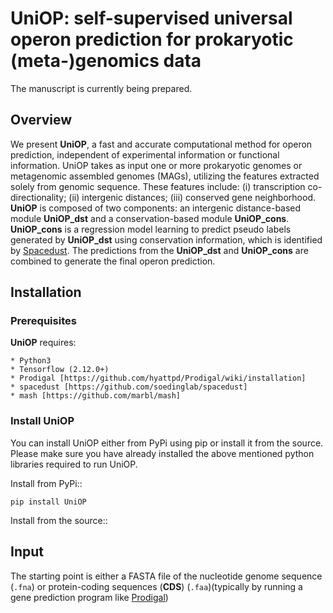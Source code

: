 # UniOP: self-supervised universal operon prediction for prokaryotic (meta-)genomics data
The manuscript is currently being prepared.

## Overview
We present **UniOP**, a fast and accurate computational method for operon prediction, independent of experimental information or functional information. UniOP takes as input one or more prokaryotic genomes or metagenomic assembled genomes (MAGs), utilizing the features extracted solely from genomic sequence. These features include:
(i) transcription co-directionality;
(ii) intergenic distances; 
(iii) conserved gene neighborhood. 
**UniOP** is composed of two components: an intergenic distance-based module **UniOP_dst** and a conservation-based module **UniOP_cons**. **UniOP_cons** is a regression model learning to predict pseudo labels generated by **UniOP_dst** using conservation information, which is identified by [Spacedust](https://github.com/soedinglab/spacedust). The predictions from the **UniOP_dst** and **UniOP_cons** are combined to generate the final operon prediction. 


## Installation
### Prerequisites
**UniOP** requires:
```
* Python3
* Tensorflow (2.12.0+)
* Prodigal [https://github.com/hyattpd/Prodigal/wiki/installation]
* spacedust [https://github.com/soedinglab/spacedust]
* mash [https://github.com/marbl/mash]
```
### Install UniOP
You can install UniOP either from PyPi using pip or install it from the source. Please make sure you have already installed the above mentioned python libraries required to run UniOP.

Install from PyPi::
```
pip install UniOP
```
Install from the source::




## Input
The starting point is either a FASTA file of the nucleotide genome sequence (`.fna`) or protein-coding sequences (**CDS**) (`.faa`)(typically by running a gene prediction program like [Prodigal](https://github.com/hyattpd/Prodigal))
